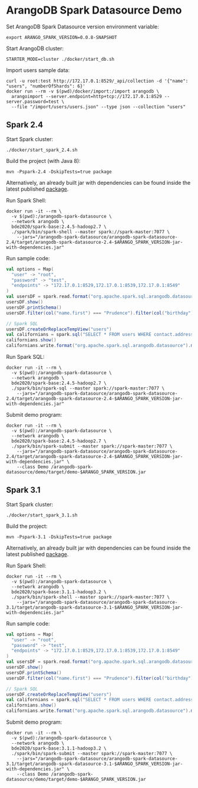 # ArangoDB Spark Datasource Demo

Set ArangoDB Spark Datasource version environment variable:

```shell
export ARANGO_SPARK_VERSION=0.0.8-SNAPSHOT
```

Start ArangoDB cluster:

```shell
STARTER_MODE=cluster ./docker/start_db.sh
```

Import users sample data:

```shell
curl -u root:test http://172.17.0.1:8529/_api/collection -d '{"name": "users", "numberOfShards": 6}'
docker run --rm -v $(pwd)/docker/import:/import arangodb \
  arangoimport --server.endpoint=http+tcp://172.17.0.1:8529 --server.password=test \
  --file "/import/users/users.json" --type json --collection "users"
```

## Spark 2.4

Start Spark cluster:

```shell
./docker/start_spark_2.4.sh 
```

Build the project (with Java 8):

```shell
mvn -Pspark-2.4 -DskipTests=true package
```

Alternatively, an already built jar with dependencies can be found inside the latest published 
[package](https://github.com/orgs/arangodb/packages?tab=packages&q=com.arangodb.arangodb-spark-datasource-2.4).

Run Spark Shell:

```shell
docker run -it --rm \
  -v $(pwd):/arangodb-spark-datasource \
  --network arangodb \
  bde2020/spark-base:2.4.5-hadoop2.7 \
  ./spark/bin/spark-shell --master spark://spark-master:7077 \
    --jars="/arangodb-spark-datasource/arangodb-spark-datasource-2.4/target/arangodb-spark-datasource-2.4-$ARANGO_SPARK_VERSION-jar-with-dependencies.jar"
```

Run sample code:

```scala
val options = Map(
  "user" -> "root",
  "password" -> "test",
  "endpoints" -> "172.17.0.1:8529,172.17.0.1:8539,172.17.0.1:8549"
)
val usersDF = spark.read.format("org.apache.spark.sql.arangodb.datasource").options(options + ("table" -> "users")).load()
usersDF.show()
usersDF.printSchema()
usersDF.filter(col("name.first") === "Prudence").filter(col("birthday") === "1944-06-19").show()

// Spark SQL
usersDF.createOrReplaceTempView("users")
val californians = spark.sql("SELECT * FROM users WHERE contact.address.state = 'CA'")
californians.show()
californians.write.format("org.apache.spark.sql.arangodb.datasource").mode(org.apache.spark.sql.SaveMode.Overwrite).options(options + ("table" -> "californians", "confirm.truncate" -> "true")).save()
```

Run Spark SQL:

```shell
docker run -it --rm \
  -v $(pwd):/arangodb-spark-datasource \
  --network arangodb \
  bde2020/spark-base:2.4.5-hadoop2.7 \
  ./spark/bin/spark-sql --master spark://spark-master:7077 \
    --jars="/arangodb-spark-datasource/arangodb-spark-datasource-2.4/target/arangodb-spark-datasource-2.4-$ARANGO_SPARK_VERSION-jar-with-dependencies.jar"
```

Submit demo program:

```shell
docker run -it --rm \
  -v $(pwd):/arangodb-spark-datasource \
  --network arangodb \
  bde2020/spark-base:2.4.5-hadoop2.7 \
  ./spark/bin/spark-submit --master spark://spark-master:7077 \
    --jars="/arangodb-spark-datasource/arangodb-spark-datasource-2.4/target/arangodb-spark-datasource-2.4-$ARANGO_SPARK_VERSION-jar-with-dependencies.jar" \
    --class Demo /arangodb-spark-datasource/demo/target/demo-$ARANGO_SPARK_VERSION.jar
```

## Spark 3.1

Start Spark cluster:

```shell
./docker/start_spark_3.1.sh 
```

Build the project:

```shell
mvn -Pspark-3.1 -DskipTests=true package
```

Alternatively, an already built jar with dependencies can be found inside the latest published
[package](https://github.com/orgs/arangodb/packages?tab=packages&q=com.arangodb.arangodb-spark-datasource-3.1).

Run Spark Shell:

```shell
docker run -it --rm \
  -v $(pwd):/arangodb-spark-datasource \
  --network arangodb \
  bde2020/spark-base:3.1.1-hadoop3.2 \
  ./spark/bin/spark-shell --master spark://spark-master:7077 \
    --jars="/arangodb-spark-datasource/arangodb-spark-datasource-3.1/target/arangodb-spark-datasource-3.1-$ARANGO_SPARK_VERSION-jar-with-dependencies.jar"
```

Run sample code:

```scala
val options = Map(
  "user" -> "root",
  "password" -> "test",
  "endpoints" -> "172.17.0.1:8529,172.17.0.1:8539,172.17.0.1:8549"
)
val usersDF = spark.read.format("org.apache.spark.sql.arangodb.datasource").options(options + ("table" -> "users")).load()
usersDF.show()
usersDF.printSchema()
usersDF.filter(col("name.first") === "Prudence").filter(col("birthday") === "1944-06-19").show()

// Spark SQL
usersDF.createOrReplaceTempView("users")
val californians = spark.sql("SELECT * FROM users WHERE contact.address.state = 'CA'")
californians.show()
californians.write.format("org.apache.spark.sql.arangodb.datasource").mode(org.apache.spark.sql.SaveMode.Overwrite).options(options + ("table" -> "californians", "confirm.truncate" -> "true")).save()
```

Submit demo program:

```shell
docker run -it --rm \
  -v $(pwd):/arangodb-spark-datasource \
  --network arangodb \
  bde2020/spark-base:3.1.1-hadoop3.2 \
  ./spark/bin/spark-submit --master spark://spark-master:7077 \
    --jars="/arangodb-spark-datasource/arangodb-spark-datasource-3.1/target/arangodb-spark-datasource-3.1-$ARANGO_SPARK_VERSION-jar-with-dependencies.jar" \
    --class Demo /arangodb-spark-datasource/demo/target/demo-$ARANGO_SPARK_VERSION.jar
```
